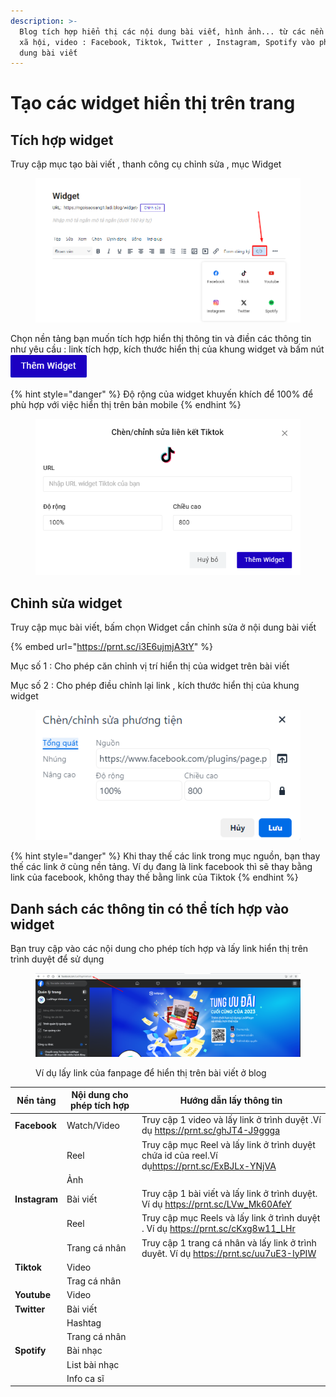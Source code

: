 ```yaml
---
description: >-
  Blog tích hợp hiển thị các nội dung bài viết, hình ảnh... từ các nền tảng mạng
  xã hội, video : Facebook, Tiktok, Twitter , Instagram, Spotify vào phần nội
  dung bài viết
---
```


# Tạo các widget hiển thị trên trang

## Tích hợp widget

Truy cập mục tạo bài viết , thanh công cụ chỉnh sửa , mục Widget&#x20;

<figure><img src="../../../../.gitbook/assets/image (45).png" alt=""><figcaption></figcaption></figure>

Chọn nền tảng bạn muốn tích hợp hiển thị thông tin và điền các thông tin như yêu cầu : link tích hợp, kích thước hiển thị của khung widget và bấm nút ![](<../../../../.gitbook/assets/image (48).png>)

{% hint style="danger" %}
Độ rộng của widget khuyến khích để 100% để phù hợp với việc hiển thị trên bản mobile&#x20;
{% endhint %}



<figure><img src="../../../../.gitbook/assets/image (47).png" alt=""><figcaption></figcaption></figure>

## Chỉnh sửa widget&#x20;

Truy cập mục bài viết, bấm chọn Widget cần chỉnh sửa ở nội dung bài viết&#x20;

{% embed url="https://prnt.sc/i3E6ujmjA3tY" %}

Mục số 1 : Cho phép căn chỉnh vị trí hiển thị của widget trên bài viết&#x20;

Mục số 2 : Cho phép điều chỉnh lại link , kích thước hiển thị của khung widget

<figure><img src="../../../../.gitbook/assets/image (49).png" alt=""><figcaption></figcaption></figure>

{% hint style="danger" %}
Khi thay thế các link trong mục nguồn, bạn thay thế các link ở cùng nền tảng. Ví dụ đang là link facebook thì sẽ thay bằng link của facebook, không thay thế bằng link của Tiktok
{% endhint %}

## Danh sách các thông tin có thể tích hợp vào widget&#x20;

Bạn truy cập vào các nội dung cho phép tích hợp và lấy link hiển thị trên trình duyệt để sử dụng

<figure><img src="../../../../.gitbook/assets/image (50).png" alt=""><figcaption><p>Ví dụ lấy link của fanpage để hiển thị trên bài viết ở blog</p></figcaption></figure>

<table><thead><tr><th>Nền tảng </th><th>Nội dung cho phép tích hợp</th><th data-hidden>Hướng dẫn lấy thông tin </th></tr></thead><tbody><tr><td><strong>Facebook</strong></td><td>Watch/Video</td><td>Truy cập 1 video và lấy link ở trình duyệt .Ví dụ <a href="https://prnt.sc/ghJT4-J9ggga">https://prnt.sc/ghJT4-J9ggga</a></td></tr><tr><td></td><td>Reel</td><td>Truy cập mục Reel và lấy link ở trình duyệt chứa id của reel.Ví dụ<a href="https://prnt.sc/ExBJLx-YNjVA">https://prnt.sc/ExBJLx-YNjVA</a> </td></tr><tr><td></td><td>Ảnh</td><td></td></tr><tr><td><strong>Instagram</strong></td><td>Bài viết</td><td>Truy cập 1 bài viết và lấy link ở trình duyệt. Ví dụ <a href="https://prnt.sc/LVw_Mk60AfeY">https://prnt.sc/LVw_Mk60AfeY</a></td></tr><tr><td></td><td>Reel</td><td>Truy cập mục Reels và lấy link ở trình duyệt . Ví dụ <a href="https://prnt.sc/cKxg8w11_LHr">https://prnt.sc/cKxg8w11_LHr</a></td></tr><tr><td></td><td>Trang cá nhân</td><td>Truy cập 1 trang cá nhân và lấy link ở trình duyêt. Ví dụ <a href="https://prnt.sc/uu7uE3-IyPIW">https://prnt.sc/uu7uE3-IyPIW</a></td></tr><tr><td><strong>Tiktok</strong></td><td>Video</td><td></td></tr><tr><td></td><td>Trag cá nhân</td><td></td></tr><tr><td><strong>Youtube</strong></td><td>Video</td><td></td></tr><tr><td><strong>Twitter</strong></td><td>Bài viết</td><td></td></tr><tr><td></td><td>Hashtag</td><td></td></tr><tr><td></td><td>Trang cá nhân</td><td></td></tr><tr><td><strong>Spotify</strong></td><td>Bài nhạc</td><td></td></tr><tr><td></td><td>List bài nhạc</td><td></td></tr><tr><td></td><td>Info ca sĩ</td><td></td></tr></tbody></table>

